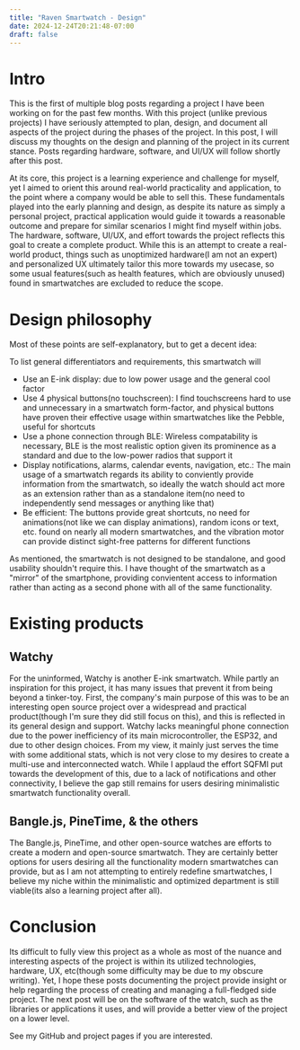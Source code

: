 ```yaml
---
title: "Raven Smartwatch - Design"
date: 2024-12-24T20:21:48-07:00
draft: false
---
```


# Intro
This is the first of multiple blog posts regarding a project I have been working on for the past few months. With this project (unlike previous projects) I have seriously attempted to plan, design, and document all aspects of the project during the phases of the project. In this post, I will discuss my thoughts on the design and planning of the project in its current stance. Posts regarding hardware, software, and UI/UX will follow shortly after this post.

At its core, this project is a learning experience and challenge for myself, yet I aimed to orient this around real-world practicality and application, to the point where a company would be able to sell this. These fundamentals played into the early planning and design, as despite its nature as simply a personal project, practical application would guide it towards a reasonable outcome and prepare for similar scenarios I might find myself within jobs. The hardware, software, UI/UX, and effort towards the project reflects this goal to create a complete product. While this is an attempt to create a real-world product, things such as unoptimized hardware(I am not an expert) and personalized UX ultimately tailor this more towards my usecase, so some usual features(such as health features, which are obviously unused) found in smartwatches are excluded to reduce the scope.

# Design philosophy
Most of these points are self-explanatory, but to get a decent idea:

To list general differentiators and requirements, this smartwatch will
* Use an E-ink display: due to low power usage and the general cool factor
* Use 4 physical buttons(no touchscreen): I find touchscreens hard to use and unnecessary in a smartwatch form-factor, and physical buttons have proven their effective usage within smartwatches like the Pebble, useful for shortcuts
* Use a phone connection through BLE: Wireless compatability is necessary, BLE is the most realistic option given its prominence as a standard and due to the low-power radios that support it
* Display notifications, alarms, calendar events, navigation, etc.: The main usage of a smartwatch regards its ability to conviently provide information from the smartwatch, so ideally the watch should act more as an extension rather than as a standalone item(no need to independently send messages or anything like that)
* Be efficient: The buttons provide great shortcuts, no need for animations(not like we can display animations), random icons or text, etc. found on nearly all modern smartwatches, and the vibration motor can provide distinct sight-free patterns for different functions

As mentioned, the smartwatch is not designed to be standalone, and good usability shouldn't require this. I have thought of the smartwatch as a "mirror" of the smartphone, providing convientent access to information rather than acting as a second phone with all of the same functionality.

# Existing products
## Watchy
For the uninformed, Watchy is another E-ink smartwatch. While partly an inspiration for this project, it has many issues that prevent it from being beyond a tinker-toy. First, the company's main purpose of this was to be an interesting open source project over a widespread and practical product(though I'm sure they did still focus on this), and this is reflected in its general design and support. Watchy lacks meaningful phone connection due to the power inefficiency of its main microcontroller, the ESP32, and due to other design choices. From my view, it mainly just serves the time with some additional stats, which is not very close to my desires to create a multi-use and interconnected watch. While I applaud the effort SQFMI put towards the development of this, due to a lack of notifications and other connectivity, I believe the gap still remains for users desiring minimalistic smartwatch functionality overall.

## Bangle.js, PineTime, & the others
The Bangle.js, PineTime, and other open-source watches are efforts to create a modern and open-source smartwatch. They are certainly better options for users desiring all the functionality modern smartwatches can provide, but as I am not attempting to entirely redefine smartwatches, I believe my niche within the minimalistic and optimized department is still viable(its also a learning project after all).

# Conclusion
Its difficult to fully view this project as a whole as most of the nuance and interesting aspects of the project is within its utilized technologies, hardware, UX, etc(though some difficulty may be due to my obscure writing). Yet, I hope these posts documenting the project provide insight or help regarding the process of creating and managing a full-fledged side project. The next post will be on the software of the watch, such as the libraries or applications it uses, and will provide a better view of the project on a lower level.

See my GitHub and project pages if you are interested.
